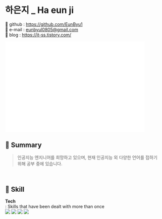 # 하은지 _ Ha eun ji 
🌺 github : https://github.com/EunByu1  
🌺 e-mail : eunbyul0805@gmail.com  
🌺 blog   : https://it-ss.tistory.com/

<img align="center" src="/github-metrics.svg" alt="Metrics" width="450">
<br>

## 🔭 Summary 
> 인공지능 엔지니어를 희망하고 있으며, 현재 인공지능 외 다양한 언어를 접하기 위해 공부 중에 있습니다.
<br>

## 🌱 Skill  
<b>Tech</b>  
: Skills that have been dealt with more than once  
<img src="https://img.shields.io/badge/Python-3776AB?style=flat-square&logo=Python&logoColor=white"/>
<img src="https://img.shields.io/badge/C-A8B9CC?style=flat-square&logo=C&logoColor=white"/>
<img src="https://img.shields.io/badge/JavaScript-F7DF1E?style=flat-square&logo=JavaScript&logoColor=white"/>
<img src="https://img.shields.io/badge/scikit-learn-F7931E?style=flat-square&logo=scikit-learn&logoColor=white"/>
